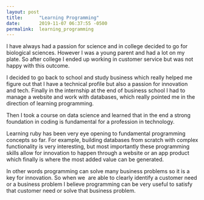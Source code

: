 ```yaml
---
layout: post
title:      "Learning Programming"
date:       2019-11-07 06:37:55 -0500
permalink:  learning_programming
---
```



I have always had a passion for science and in college decided to go for biological sciences. However I was a young parent and had a lot on my plate. So after college I ended up working in customer service but was not happy with this outcome. 

I decided to go back to school and study business which really helped me figure out that I have a technical profile but also a passion for innovation and tech. Finally in the internship at the end of business school I had to manage a website and work with databases, which really pointed me in the direction of learning programming.

Then I took a course on data science and learned that in the end a strong foundation in coding is fundamental for a profession in technology.

Learning ruby has been very eye opening to fundamental programming concepts so far. For example, building databases from scratch with complex functionality is very interesting, but most importantly these programming skills allow for innovation to happen through a website or an app product which finally is where the most added value can be generated.

In other words programming can solve many business problems so it is a key for innovation. So when we  are able to clearly identify a customer need or a business problem I believe programming can be very useful to satisfy that customer need or solve that business problem.
